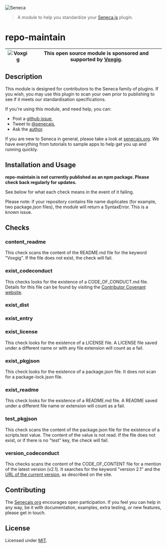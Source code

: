 ![Seneca](http://senecajs.org/files/assets/seneca-logo.png)
> A module to help you standardize your [Seneca.js](https://www.npmjs.com/package/seneca) plugin.

# repo-maintain

| ![Voxgig](https://www.voxgig.com/res/img/vgt01r.png) | This open source module is sponsored and supported by [Voxgig](https://www.voxgig.com). |
|---|---|

## Description

This module is designed for contributors to the Seneca family of plugins. If you wish, you may use this plugin to scan your own prior to publishing to see if it meets our standardisation specifications.

If you're using this module, and need help, you can:

- Post a [github issue](https://github.com/senecajs/repo-maintain/issues),
- Tweet to [@senecajs](http://twitter.com/senecajs),
- Ask the [author](https://github.com/stokesriona).

If you are new to Seneca in general, please take a look at [senecajs.org](https://www.npmjs.com/package/seneca). We have everything from tutorials to sample apps to help get you up and running quickly.

## Installation and Usage

__repo-maintain is not currently published as an npm package. Please check back regularly for updates.__

See below for what each check means in the event of it failing.

Please note: if your repository contains file name duplicates (for example, two package.json files), the module will return a SyntaxError. This is a known issue.

## Checks
### content_readme
This check scans the content of the README.md file for the keyword "Voxgig". If the file does not exist, the check will fail.

### exist_codeconduct
This checks looks for the existence of a CODE_OF_CONDUCT.md file. Details for this file can be found by visiting the [Contributor Covenant website](https://www.contributor-covenant.org/).

### exist_dist

### exist_entry

### exist_license
This check looks for the existence of a LICENSE file. A LICENSE file saved under a different name or with any file extension will count as a fail.

### exist_pkgjson
This check looks for the existence of a package.json file. It does not scan for a package-lock.json file.

### exist_readme
This check looks for the existence of a README.md file. A README saved under a different file name or extension will count as a fail.

### test_pkgjson
This check scans the content of the package.json file for the existence of a scripts.test value. The content of the value is not read. If the file does not exist, or if there is no "test" key, the check will fail.

### version_codeconduct
This checks scans the content of the CODE_OF_CONTENT file for a mention of the latest version (v2.1). It searches for the keyword "version 2.1" and the [URL of the current version](https://www.contributor-covenant.org/version/2/1/), as described on the site.

## Contributing
The [Senecajs org](https://github.com/senecajs) encourages open participation. If you feel you can help in any way, be it with documentation, examples, extra testing, or new features, please get in touch.

## License
Licensed under [MIT](./LICENSE).